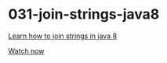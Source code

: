 # 031-join-strings-java8

[Learn how to join strings in java 8](http://www.leveluplunch.com/java/tutorials/031-join-strings-java8/)

[Watch now](https://www.youtube.com/watch?v=qLGAD28WyRc)
